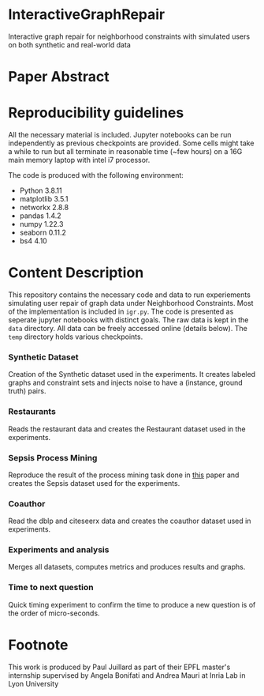 # InteractiveGraphRepair
Interactive graph repair for neighborhood constraints with simulated users on both synthetic and real-world data

# Paper Abstract

# Reproducibility guidelines

All the necessary material is included. Jupyter notebooks can be run independently as previous checkpoints are provided.
Some cells might take a while to run but all terminate in reasonable time (~few hours) on a 16G main memory laptop with intel i7 processor.

The code is produced with the following environment:
- Python 3.8.11
- matplotlib 3.5.1
- networkx 2.8.8
- pandas 1.4.2
- numpy 1.22.3
- seaborn 0.11.2
- bs4 4.10

# Content Description

This repository contains the necessary code and data to run experiements simulating user repair of graph data under Neighborhood Constraints.
Most of the implementation is included in `igr.py`.
The code is presented as seperate jupyter notebooks with distinct goals. The raw data is kept in the `data` directory. All data can be freely accessed online (details below).
The `temp` directory holds various checkpoints.

### Synthetic Dataset
Creation of the Synthetic dataset used in the experiments. It creates labeled graphs and constraint sets and injects noise to have a (instance, ground truth) pairs.

### Restaurants
Reads the restaurant data and creates the Restaurant dataset used in the experiments.

### Sepsis Process Mining
Reproduce the result of the process mining task done in 
[this](https://www.researchgate.net/publication/316880149_Analyzing_the_Trajectories_of_Patients_with_Sepsis_using_Process_Mining) 
paper and creates the Sepsis dataset used for the experiments.

### Coauthor
Read the dblp and citeseerx data and creates the coauthor dataset used in experiments.

### Experiments and analysis
Merges all datasets, computes metrics and produces results and graphs.

### Time to next question
Quick timing experiment to confirm the time to produce a new question is of the order of micro-seconds.

# Footnote
This work is produced by Paul Juillard as part of their EPFL master's internship supervised by Angela Bonifati and Andrea Mauri at Inria Lab in Lyon University
